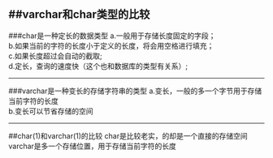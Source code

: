 ##varchar和char类型的比较
--
###char是一种定长的数据类型
a.一般用于存储长度固定的字段；<br />
b.如果当前的字符的长度小于定义的长度，将会用空格进行填充；<br />
c.如果长度超过会自动的截取;<br />
d.定长，查询的速度快（这个也和数据库的类型有关系）;<br />
<hr>
###varchar是一种变长的存储字符串的类型
a.变长，一般的多一个字节用于存储当前字符的长度<br />
b.变长可以节省存储的空间<br />
<hr>
##char(1)和varchar(1)的比较
char是比较老实，的却是一个直接的存储空间<br />
varchar是多一个存储位置，用于存储当前字符的长度<br />
